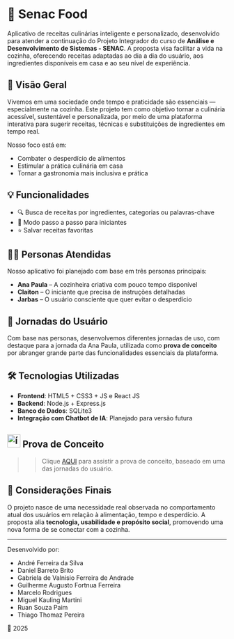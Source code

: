 # 🍲 Senac Food

Aplicativo de receitas culinárias inteligente e personalizado, desenvolvido para atender a continuação do Projeto Integrador do curso de **Análise e Desenvolvimento de Sistemas - SENAC**. A proposta visa facilitar a vida na cozinha, oferecendo receitas adaptadas ao dia a dia do usuário, aos ingredientes disponíveis em casa e ao seu nível de experiência.

## 🎯 Visão Geral

Vivemos em uma sociedade onde tempo e praticidade são essenciais — especialmente na cozinha. Este projeto tem como objetivo tornar a culinária acessível, sustentável e personalizada, por meio de uma plataforma interativa para sugerir receitas, técnicas e substituições de ingredientes em tempo real.

Nosso foco está em:

- Combater o desperdício de alimentos
- Estimular a prática culinária em casa
- Tornar a gastronomia mais inclusiva e prática

## 💡 Funcionalidades

- 🔍 Busca de receitas por ingredientes, categorias ou palavras-chave
- 🧾 Modo passo a passo para iniciantes
- ⭐ Salvar receitas favoritas

## 🧑‍🍳 Personas Atendidas

Nosso aplicativo foi planejado com base em três personas principais:

- **Ana Paula** – A cozinheira criativa com pouco tempo disponível
- **Claiton** – O iniciante que precisa de instruções detalhadas
- **Jarbas** – O usuário consciente que quer evitar o desperdício

## 🧭 Jornadas do Usuário

Com base nas personas, desenvolvemos diferentes jornadas de uso, com destaque para a jornada da Ana Paula, utilizada como **prova de conceito** por abranger grande parte das funcionalidades essenciais da plataforma.

## 🛠️ Tecnologias Utilizadas

- **Frontend**: HTML5 + CSS3 + JS e React JS
- **Backend**: Node.js + Express.js
- **Banco de Dados**: SQLite3 
- **Integração com Chatbot de IA**: Planejado para versão futura

## <img src="https://img.icons8.com/ios-filled/50/FFFFFF/video.png" width="30" alt="ícone de vídeo branco"/> Prova de Conceito

>> Clique [AQUI](https://www.youtube.com/watch?v=HSVcn3xLuww&feature=youtu.be) para assistir a prova de conceito, baseado em uma das jornadas do usuário.

## 📌 Considerações Finais

O projeto nasce de uma necessidade real observada no comportamento atual dos usuários em relação à alimentação, tempo e desperdício. A proposta alia **tecnologia, usabilidade e propósito social**, promovendo uma nova forma de se conectar com a cozinha.

---

Desenvolvido por:
- André Ferreira da Silva
- Daniel Barreto Brito
- Gabriela de Valnisio Ferreira de Andrade
- Guilherme Augusto Fortnua Ferreira
- Marcelo Rodrigues
- Miguel Kauling Martini
- Ruan Souza Paim
- Thiago Thomaz Pereira

📍 2025

